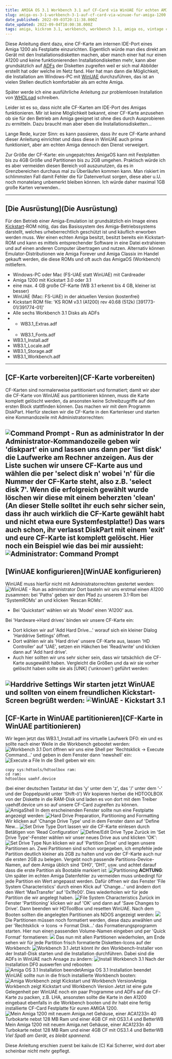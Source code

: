 ```yaml
---
title: AMIGA OS 3.1 Workbench 3.1 auf CF-Card via WinUAE für echten AMIGA 1200
slug: amiga-os-3-1-workbench-3-1-auf-cf-card-via-winuae-fur-amiga-1200
date_published: 2022-09-03T20:11:38.000Z
date_updated: 2022-09-04T10:00:38.000Z
tags: amiga, kickrom 3.1, workbench, workbench 3.1, amiga os, vintage computing, cf card, fs-uae, emulator, kickstarter, vintage-pc, vintage games, anleitung, howto, how to
---
```


Diese Anleitung dient dazu, eine CF-Karte am internen IDE-Port eines Amiga 1200 als Festplatte einzurichten. Eigentlich würde man dies direkt am Gerät mit den Installationsdisketten machen, aber manch einer hat nur einen A1200 und keine funktionierenden Installationdisketten mehr, kann aber grundsätzlich auf [ADFs](https://en.wikipedia.org/wiki/Amiga_Disk_File) der Disketten zugreifen weil er sich mal Abbilder erstellt hat oder welche im Netz fand. Hier hat man dann die Möglichkeit, die Installation am Windows-PC mit [WinUAE](http://www.winuae.net/) durchzuführen, das ist an vielen Stellen deutlich komfortabler als am echte Amiga.

Später werde ich eine ausführliche Anleitung zur problemlosen Installation von [WHDLoad](https://de.wikipedia.org/wiki/WHDLoad) schreiben.

Leider ist es so, dass nicht alle CF-Karten am IDE-Port des Amigas funktionieren. Mir ist keine Möglichkeit bekannt, einer CF-Karte anzusehen ob sie für den Betrieb am Amiga geeignet ist ohne dies durch Ausprobieren zu ermitteln. Dazu braucht man aber eben die Installationsdisketten...

Lange Rede, kurzer Sinn: es kann passieren, dass ihr eure CF-Karte anhand dieser Anleitung einrichtet und dass diese in WinUAE auch prima funktioniert, aber am echten Amiga dennoch den Dienst verweigert.

Zur Größe der CF-Karte: ein ungepatchtes AmigaOS kann mit Festplatten bis zu 4GB Größe und Partitionen bis zu 2GB umgehen. Praktisch würde ich es aber vermeiden diesen Bereich voll auszunutzen, da es in Grenzbereichen durchaus mal zu Überläufen kommen kann. Man riskiert im schlimmsten Fall damit Fehler die für Datenverlust sorgen, diese aber u.U. noch monatelang unbemerkt bleiben können. Ich würde daher maximal 1GB große Karten verwenden..

---

## [Die Ausrüstung](Die Ausrüstung)

Für den Betrieb einer Amiga-Emulation ist grundsätzlich ein Image eines [Kickstart](https://de.wikipedia.org/wiki/Kickstart)-ROM nötig, das das Basissystem des Amiga-Betriebssystems darstellt, welches urheberrechtlich geschützt ist und käuflich erworben werden muss. Wer einen echten Amiga besitzt, besitzt bereits ein Kickstart-ROM und kann es mittels entsprechender Software in eine Datei extrahieren und auf einen anderen Computer übertragen und nutzen. Alternativ können Emulator-Distributionen wie Amiga Forever und Amiga Classix im Handel gekauft werden, die diese ROMs und oft auch das AmigaOS (Workbench) mitliefern.

- Windows-PC oder Mac (FS-UAE statt WinUAE) mit Cardreader
- Amiga 1200 mit Kickstart 3.0 oder 3.1
- eine max. 4 GB große CF-Karte (WB 3.1 erkennt bis 4 GB, kleiner ist besser)
- WinUAE (Mac: FS-UAE) in der aktuellen Version (kostenfrei)
- Kickstart ROM file: 'KS ROM v3.1 (A1200) rev 40.68 (512k) [391773-01/391774-01]'
- Alle sechs Workbench 3.1 Disks als ADFs
- * WB3.1_Extras.adf
- * WB3.1_Fonts.adf
- WB3.1_Install.adf
- WB3.1_Locale.adf
- WB3.1_Storage.adf
- WB3.1_Workbench.adf

---

## [CF-Karte vorbereiten](CF-Karte vorbereiten)

CF-Karten sind normalerweise partitioniert und formatiert; damit wir aber die CF-Karte von WinUAE aus partitionieren können, muss die Karte komplett gelöscht werden, da ansonsten keine Schreibzugriffe auf den ersten Block stattfinden können. Das machen wir mit dem Programm DiskPart. Hierfür stecken wir die CF-Karte in den Kartenleser und starten eine Kommandozeile mit Administratorrechten:

![Command Prompt - Run as administrator](__GHOST_URL__/content/images/2022/09/01.png)
In der Administrator-Kommandozeile geben wir 'diskpart' ein und lassen uns dann per 'list disk' die Laufwerke am Rechner anzeigen. Aus der Liste suchen wir unsere CF-Karte aus und wählen die per 'select disk n' wobei 'n' für die Nummer der CF-Karte steht, also z.B. 'select disk 7'. Wenn die erfolgreich gewählt wurde löschen wir diese mit einem beherzten 'clean' (An dieser Stelle solltet ihr euch sehr sicher sein, dass ihr auch wirklich die CF-Karte gewählt habt und nicht etwa eure Systemfestplatte!)
Das wars auch schon, ihr verlasst DiskPart mit einem 'exit' und eure CF-Karte ist komplett gelöscht. Hier noch ein Beispiel wie das bei mir aussieht:
![Administrator: Command Prompt](__GHOST_URL__/content/images/2022/09/02.png)
---

## [WinUAE konfigurieren](WinUAE konfigurieren)

WinUAE muss hierfür nicht mit Administratorrechten gestertet werden:
![WinUAE - Run as administrator](__GHOST_URL__/content/images/2022/09/03.png)
Dort basteln wir uns erstmal einen A1200 zusammen:
bei 'Paths' geben wir den Pfad zu unserem 3.1-Rom bei 'SystemROMs' an und klicken 'Rescan ROMs'.

- Bei 'Quickstart' wählen wir als 'Model' einen 'A1200' aus.

Bei 'Hardware->Hard drives' binden wir unsere CF-Karte ein:

- Dort klicken wir auf 'Add Hard Drive...' worauf sich ein kleiner Dialog 'Harddrive Settings' öffnet. 
- Dort wählen wir als 'Hard drive' unsere CF-Karte aus, lassen 'HD Controller' auf 'UAE', setzen ein Häkchen bei 'Read/write' und klicken dann auf 'Add hard drive'. 
- Auch hier sollten wir uns sehr sicher sein, dass wir tatsächlich die CF-Karte ausgewählt haben. Vergleicht die Größen und da wir sie vorher gelöscht haben sollte sie als [UNK] ('unknown') geführt werden:

![Harddrive Settings](__GHOST_URL__/content/images/2022/09/04.png)
Wir starten jetzt WinUAE und sollten von einem freundlichen Kickstart-Screen begrüßt werden:
![WinUAE - Kickstart 3.1](__GHOST_URL__/content/images/2022/09/as.png)
---

## [CF-Karte in WinUAE partitionieren](CF-Karte in WinUAE partitionieren)

Wir legen jetzt das WB3.1_Install.adf ins virtuelle Laufwerk DF0: ein und es sollte nach einer Weile in die Workbench gebootet werden:
![Workbench 3.1](__GHOST_URL__/content/images/2022/09/a1200_02.png)
Dort öffnen wir uns eine Shell per 'Rechtsklick -> Execute Command...' und geben in dem Fenster dann 'newshell' ein:
![Execute a File](__GHOST_URL__/content/images/2022/09/a1200_03.png)
In die Shell geben wir ein:

    copy sys:hdtools/hdtoolbox ram:
    cd ram: 
    hdtoolbox uaehf.device

(bei einer deutschen Tastatur ist das 'y' unter dem 'z', das '/' unter dem '-' und der Doppelpunkt unter 'Shift-ö') 
Wir kopieren hierbei die HDTOOLBOX von der Diskette in die RAM-Disk und laden es von dort mit dem Treiber uaehdf.device um so auf unsere CF-Card zugreifen zu können.
![AmigaShell](__GHOST_URL__/content/images/2022/09/a1200_04.png)
In dem erscheinenden Fenster sollte nun eine Festplatte angezeigt werden:
![Hard Drive Preparation, Partitioning and Formatting](__GHOST_URL__/content/images/2022/09/a1200_05.png)
Wir klicken auf 'Change Drive Type' und in dem Fenster dann auf 'Define New...
![Set Drive Type](__GHOST_URL__/content/images/2022/09/a1200_06.png)
Dort lassen wir die CF-Karte einlesen durch Betätigen von 'Read Configuration'
![Define/Edit Drive Type](__GHOST_URL__/content/images/2022/09/a1200_07.png)
Zurück im 'Set Drive Type'-Fenster wählen wir unser neues Drive aus und klicken 'OK':
![Set Drive Type](__GHOST_URL__/content/images/2022/09/a1200_10.png)
Nun klicken wir auf 'Partition Drive' und legen unsere Partitionen an. Zwei Partitionen sind schon vorgegeben, ich empfehle jede Partition deutlich kleiner als 2GB zu halten und von der CF-Karte auch nur die ersten 2GB zu belegen. Vergebt noch passende Partitions-Device-Namen, auf dem Amiga üblich sind 'DH0', 'DH1', usw. und achtet darauf dass die erste Partition als Bootable markiert ist:
![Partitioning](__GHOST_URL__/content/images/2022/09/a1200_12.png)
**ACHTUNG**: Um später im echten Amiga Datenfehler zu vermeiden muss unbedingt für jede Partition ein Wert angepasst werden. Dafür öffnen wir das Fenster 'File System Characteristics' durch einen Klick auf 'Change...' und ändern dort den Wert 'MaxTransfer' auf '0x1fe00'. Dies wiederholen wir für jede Partition die wir angelegt haben.
![File System Characteristics](__GHOST_URL__/content/images/2022/09/a1200_12a.png)
Zurück im Fenster 'Partitioning' klicken wir auf 'OK' und dann auf 'Save Changes to Drive'. Dann beenden wir HDToolBox und resetten WinUAE. Nach dem Booten sollten die angelegten Partitionen als NDOS angezeigt werden:
![](__GHOST_URL__/content/images/2022/09/a1200_13.png)
Die Partitionen müssen noch formatiert werden, diese dazu anwählen und per 'Rechtsklick -> Icons -> Format Disk...' das Formatierungsprogramm starten. Hier nun einen passenden Volume-Namen eingeben und per 'Quick Format' formatieren:
![](__GHOST_URL__/content/images/2022/09/a1200_14.png)
Das nun mit allen Partitionen wiederholen, am Ende sehen wir für jede Partition frisch formatierte Disketten-Icons auf der Workbench:
![Workbench 3.1](__GHOST_URL__/content/images/2022/09/a1200_15.png)
Jetzt könnt ihr den Workbench-Installer von der Install-Disk starten und die Installation durchführen. Dabei sind die ADFs in WinUAE nach Ansage zu ändern:
![Install Workbench 3.1](__GHOST_URL__/content/images/2022/09/a1200_16.png)
Nach der Installation DF0 auswerfen und rebooten:
![Amiga OS 3.1 Installation beendet](__GHOST_URL__/content/images/2022/09/a1200_17.png)Amiga OS 3.1 Installation beendet
WinUAE sollte nun in die frisch installierte Workbench booten:
![Amiga Workbench zeigt Kickstart und Workbench Version](__GHOST_URL__/content/images/2022/09/a1200_18.png)Amiga Workbench zeigt Kickstart und Workbench Version
Jetzt ist eine gute Gelegenheit per WinUAE noch ein paar Programme und ADFs auf die CF-Karte zu packen, z.B. LHA, ansonsten sollte die Karte in den A1200 eingebaut ebenfalls in die Workbench booten und ihr habt eine fertig installierte CF-Card Festplatte für euren AMIGA 1200.
![Mein Amiga 1200 mit neuem Amiga.net Gehäuse, einer ACA1233n 40 Turbokarte nebst 128 MB Ram und einer 4GB CF mit OS3.1.4 und BetterWB](__GHOST_URL__/content/images/2022/09/background-2.JPG)Mein Amiga 1200 mit neuem Amiga.net Gehäuse, einer ACA1233n 40 Turbokarte nebst 128 MB Ram und einer 4GB CF mit OS3.1.4 und BetterWB
*Viel Spaß am Gerät, es bleibt spannend*.

Diese Anleitung erschien zuerst bei kaiiv.de (C) Kai Scherrer, wird dort aber scheinbar nicht mehr gepflegt.
